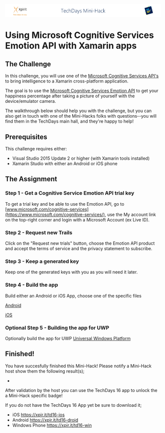 ![Xpirit TechDays MiniHack Banner](../HackBanner-s.png)
# Using Microsoft Cognitive Services Emotion API with Xamarin apps

## The Challenge ##
In this challenge, you will use one of the [Microsoft Cognitive Services API's](https://www.microsoft.com/cognitive-services/) to bring intelligence to a Xamarin cross-platform application.

The goal is to use the [Microsoft Cognitive Services Emotion API](https://www.microsoft.com/cognitive-services/en-us/emotion-api) to get your happiness percentage after taking a picture of yourself with the device/emulator camera.

The walkthrough below should help you with the challenge, but you can also get in touch with one of the Mini-Hacks folks with questions--you will find them in the TechDays main hall, and they're happy to help!

## Prerequisites ##
This challenge requires either:

- Visual Studio 2015 Update 2 or higher (with Xamarin tools installed)
- Xamarin Studio with either an Android or iOS phone

## The Assignment ##

### Step 1 - Get a Cognitive Service Emotion API trial key ###
To get a trial key and be able to use the Emotion API, go to [www.microsoft.com/cognitive-services](https://www.microsoft.com/cognitive-services/), use the My account link on the top-right corner and login with a Microsoft Account (ex Live ID).

### Step 2 - Request new Trails ###
Click on the "Request new trials" button, choose the Emotion API product and accept the terms of service and the privacy statement to subscribe.

### Step 3 - Keep a generated key ###
Keep one of the generated keys with you as you will need it later.

### Step 4 - Build the app ###
Build either an Android or iOS App, choose one of the specific files

[Android](Android.md)

[iOS](iOS.md)

### Optional Step 5 - Building the app for UWP ###
Optionally build the app for UWP 
[Universal Windows Platform](UWP.md)

## Finished! ##
You have succesfully finished this Mini-Hack! Please notify a Mini-Hack host show them the following result(s);

- 

After validation by the host you can use the TechDays 16 app to unlock the a Mini-Hack specific badge!

If you do not have the TechDays 16 App yet be sure to download it;
- iOS <https://xpir.it/td16-ios>
- Android <https://xpir.it/td16-droid>
- Windows Phone <https://xpir.it/td16-win>